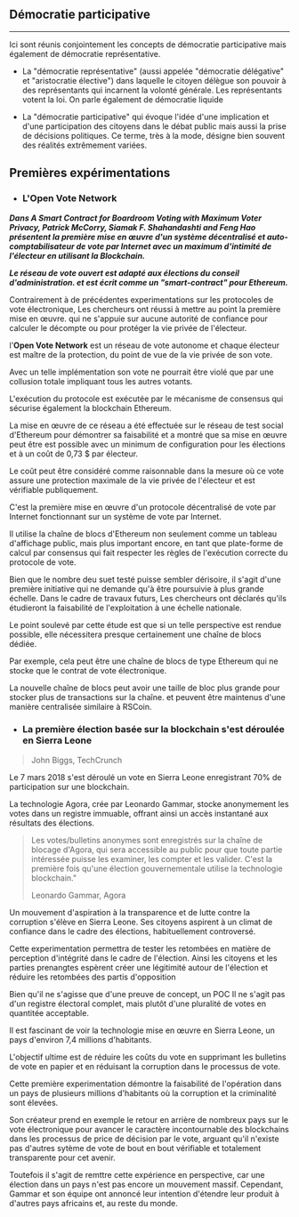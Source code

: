 ## Démocratie participative
---

Ici sont réunis conjointement les concepts de démocratie participative 
mais également de démocratie représentative.

* La "démocratie représentative"
(aussi appelée "démocratie délégative" et 
"aristocratie élective") dans laquelle le citoyen délègue son pouvoir à des 
représentants qui incarnent la volonté générale. Les représentants votent la loi.
On parle également de démocratie liquide

* La "démocratie participative" qui évoque l'idée d'une implication et d'une 
participation des citoyens dans le débat public mais aussi la prise de décisions politiques. 
Ce terme, très à la mode, désigne bien souvent des réalités extrêmement variées.

## Premières expérimentations

* ### L'Open Vote Network

**_Dans A Smart Contract for Boardroom Voting with Maximum Voter Privacy, Patrick McCorry, Siamak F. Shahandashti and Feng Hao 
présentent la première mise en œuvre d'un système décentralisé et auto-comptabilisateur de 
vote par Internet avec un maximum d'intimité de l'électeur en utilisant
la Blockchain._** 

**_Le réseau de vote ouvert est adapté aux élections du conseil d'administration.
et est écrit comme un "smart-contract" pour Ethereum._** 

Contrairement à de précédentes experimentations sur les protocoles de vote électronique,
Les chercheurs ont réussi à mettre au point la première mise en œuvre.
qui ne s'appuie sur aucune autorité de confiance pour calculer le décompte ou pour
protéger la vie privée de l'électeur. 

l'**Open Vote Network** est un réseau de vote autonome et chaque électeur est maître 
de la protection, du point de vue de la vie privée de son vote.
 
Avec un telle implémentation son vote ne pourrait être violé que par une collusion totale impliquant 
tous les autres votants.

L'exécution du protocole est exécutée par le mécanisme de consensus qui sécurise 
également la blockchain Ethereum. 


La mise en œuvre de ce réseau a été effectuée sur le réseau de test social d'Ethereum pour 
démontrer sa faisabilité et a montré que
sa mise en œuvre peut être est possible avec un minimum de configuration pour 
les élections et à un coût de 0,73 $ par électeur. 

Le coût peut être considéré comme raisonnable dans la mesure  où ce vote assure une protection 
maximale de la vie privée de l'électeur et est vérifiable publiquement. 

C'est la première mise en œuvre d'un protocole décentralisé de vote par Internet fonctionnant sur un 
système de vote par Internet.

Il utilise la chaîne de blocs d'Ethereum non seulement comme un tableau d'affichage public,
mais plus important encore, en tant que plate-forme de calcul par consensus qui fait respecter les 
règles de l'exécution correcte du protocole de vote.

Bien que le nombre deu suet testé puisse sembler dérisoire, il s'agit d'une première initiative
qui ne demande qu'à être poursuivie à plus grande échelle.
Dans le cadre de travaux futurs, Les chercheurs ont déclarés qu'ils étudieront la faisabilité 
de l'exploitation à une échelle nationale.

Le point soulevé par cette étude est que si un telle perspective est rendue possible, 
elle nécessitera presque certainement une chaîne de blocs dédiée. 

Par exemple, cela peut être une chaîne de blocs de type Ethereum qui ne stocke que le 
contrat de vote électronique. 

La nouvelle chaîne de blocs peut avoir une taille de bloc plus grande pour stocker plus de transactions sur la chaîne.
et peuvent être maintenus d'une manière centralisée similaire à RSCoin.

* ### La première élection basée sur la blockchain s'est déroulée en Sierra Leone

> John Biggs, TechCrunch

Le 7 mars 2018 s'est déroulé un vote en Sierra Leone enregistrant 70% de participation sur une blockchain.

La technologie Agora, crée par Leonardo Gammar, stocke anonymement les votes dans un registre immuable, offrant ainsi un accès instantané aux résultats des élections.

>Les votes/bulletins anonymes sont enregistrés sur la chaîne de blocage d'Agora, qui sera
>accessible au public pour que toute partie intéressée puisse les examiner, les compter et
>les valider. C'est la première fois qu'une élection gouvernementale utilise la technologie
>blockchain."
>
> Leonardo Gammar, Agora

Un mouvement d'aspiration à la transparence et de lutte contre la corruption s'élève en Sierra Leone. Ses citoyens aspirent à un climat de confiance dans le cadre des élections, habituellement controversé. 

Cette experimentation permettra de tester les retombées en matière de perception d'intégrité dans le cadre de l'élection. Ainsi les citoyens et les parties prenangtes espèrent créer une légitimité autour de l'élection et réduire les retombées des partis d'opposition 


Bien qu'il ne s'agisse que d'une preuve de concept, un POC
Il ne s'agit pas d'un registre électoral complet, mais plutôt d'une pluralité de votes en quantitée acceptable. 

Il est fascinant de voir la technologie mise en œuvre en Sierra Leone, un pays d'environ 7,4 millions d'habitants. 

L'objectif ultime est de réduire les coûts du vote en supprimant les bulletins de vote en papier et en réduisant la corruption dans le processus de vote.

Cette première experimentation démontre la faisabilité de l'opération dans un pays de plusieurs millions d'habitants où la corruption et la criminalité sont élevées.
 
 Son créateur prend en exemple le retour en arrière de nombreux pays sur le vote électronique pour avancer le caractère incontournable des blockchains dans les processus de price de décision par le vote, arguant qu'il n'existe pas d'autres sytème de vote de bout en bout vérifiable et totalement transparente pour cet avenir.

Toutefois il s'agit de remttre cette expérience en perspective, car une élection dans un pays n'est pas encore un mouvement massif. Cependant, Gammar et son équipe ont annoncé leur intention d'étendre leur produit à d'autres pays africains et, au reste du monde.
